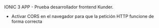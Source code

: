 IONIC 3 APP - Prueba desarrollador frontend Kunder.
* Activar CORS en el navegador para que la petición HTTP funcione de forma correcta